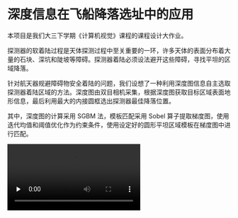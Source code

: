 # 深度信息在飞船降落选址中的应用

本项目是我们大三下学期《计算机视觉》课程的课程设计大作业。

探测器的软着陆过程是天体探测过程中至关重要的一环，许多天体的表面分布着大量的石块、深坑和陡坡等障碍。探测器着陆必须设法避开这些障碍，寻找平坦的区域降落。

针对航天器规避障碍物安全着陆的问题，我们设想了一种利用深度图信息自主选取探测器着陆区域的方法。深度图由双目相机采集，根据深度图获取目标区域表面地形信息，最后利用最大的内接圆框选出探测器最佳降落位置。

其中，深度图的计算采用 SGBM 法，模板匹配采用 Sobel 算子提取梯度图，使用迭代均值和阈值优化作为约束条件，使用设定好的圆形平坦区域模板在梯度图中进行匹配。

<video id="video" controls="" preload="none">
      <source id="mp4" src="assets/record.mp4" type="video/mp4">
</video>